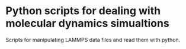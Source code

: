 # Python scripts for dealing with molecular dynamics simualtions #

Scripts for manipulating LAMMPS data files and read them with python.

